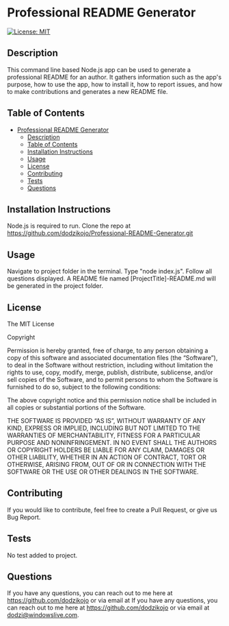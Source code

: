 
# Professional README Generator

[![License: MIT](https://img.shields.io/badge/License-MIT-yellow.svg)](https://opensource.org/licenses/MIT)

## Description
This command line based Node.js app can be used to generate a professional README for an author. It gathers information such as the app's purpose, how to use the app, how to install it, how to report issues, and how to make contributions and generates a new README file.

## Table of Contents
- [Professional README Generator](#professional-readme-generator)
  - [Description](#description)
  - [Table of Contents](#table-of-contents)
  - [Installation Instructions](#installation-instructions)
  - [Usage](#usage)
  - [License](#license)
  - [Contributing](#contributing)
  - [Tests](#tests)
  - [Questions](#questions)

## Installation Instructions
Node.js is required to run. Clone the repo at https://github.com/dodzikojo/Professional-README-Generator.git

## Usage
Navigate to project folder in the terminal. Type "node index.js". Follow all questions displayed. A README file named [ProjectTitle]-README.md will be generated in the project folder.

## License
The MIT License

Copyright

Permission is hereby granted, free of charge, to any person obtaining a copy of this software and associated documentation files (the “Software”), to deal in the Software without restriction, including without limitation the rights to use, copy, modify, merge, publish, distribute, sublicense, and/or sell copies of the Software, and to permit persons to whom the Software is furnished to do so, subject to the following conditions:

The above copyright notice and this permission notice shall be included in all copies or substantial portions of the Software.

THE SOFTWARE IS PROVIDED “AS IS”, WITHOUT WARRANTY OF ANY KIND, EXPRESS OR IMPLIED, INCLUDING BUT NOT LIMITED TO THE WARRANTIES OF MERCHANTABILITY, FITNESS FOR A PARTICULAR PURPOSE AND NONINFRINGEMENT. IN NO EVENT SHALL THE AUTHORS OR COPYRIGHT HOLDERS BE LIABLE FOR ANY CLAIM, DAMAGES OR OTHER LIABILITY, WHETHER IN AN ACTION OF CONTRACT, TORT OR OTHERWISE, ARISING FROM, OUT OF OR IN CONNECTION WITH THE SOFTWARE OR THE USE OR OTHER DEALINGS IN THE SOFTWARE.
            

## Contributing
If you would like to contribute, feel free to create a Pull Request, or give us Bug Report.

## Tests
No test added to project.

## Questions
If you have any questions, you can reach out to me here at https://github.com/dodzikojo or via email at If you have any questions, you can reach out to me here at https://github.com/dodzikojo or via email at dodzi@windowslive.com.  
